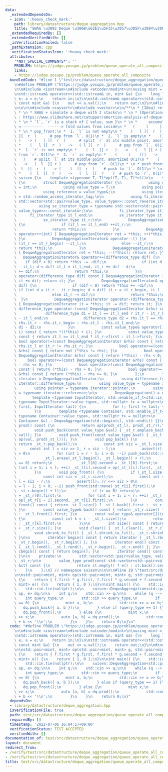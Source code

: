 ```yaml
---
data:
  _extendedDependsOn:
  - icon: ':heavy_check_mark:'
    path: library/datastructure/deque_aggregation.hpp
    title: "SWAG \u3092 Deque \u306B\u62E1\u5F35\u3057\u305F\u3084\u3064"
  _extendedRequiredBy: []
  _extendedVerifiedWith: []
  _isVerificationFailed: false
  _pathExtension: cpp
  _verificationStatusIcon: ':heavy_check_mark:'
  attributes:
    '*NOT_SPECIAL_COMMENTS*': ''
    PROBLEM: https://judge.yosupo.jp/problem/queue_operate_all_composite
    links:
    - https://judge.yosupo.jp/problem/queue_operate_all_composite
  bundledCode: "#line 1 \"test/src/datastructure/deque_aggregation/queue_operate_all_composite.test.cpp\"\
    \n#define PROBLEM \"https://judge.yosupo.jp/problem/queue_operate_all_composite\"\
    \n\n#include <iostream>\n#include <atcoder/modint>\n\nusing mint = atcoder::modint998244353;\n\
    \nstd::istream& operator>>(std::istream& in, mint &a) {\n    long long e; in >>\
    \ e; a = e;\n    return in;\n}\n\nstd::ostream& operator<<(std::ostream& out,\
    \ const mint &a) {\n    out << a.val();\n    return out;\n}\n\n#line 1 \"library/datastructure/deque_aggregation.hpp\"\
    \n\n\n\n#include <cassert>\n#include <vector>\n\n/**\n * [Idea] reference : https://motsu-xe.hatenablog.com/entry/2021/05/13/224016\n\
    \ * \n * SWAG + simulate a deque with 2 stacks\n * \n * [Operations] reference\
    \ : https://www.slideshare.net/catupper/amortize-analysis-of-deque-with-2-stack\n\
    \ * \n * `l`, `r` is a stack of { value, sum }\n * \n *     accumulate\n *   \
    \ <----------  ------> fold values from inside\n *   (     l     ][  r    )\n\
    \ * \n * pop_front:\n *  1. `l` is not empty\n *    (   l ][  r  )   ->   ( l\
    \ ][  r  )      # pop from `l`. O(1)\n *  2. `l` is empty\n *    (][    r    \
    \ )   -> (   l ][  r  )      # split `r` at its middle point. amortized O(1)\n\
    \ *    (   l ][  r  )   ->   ( l ][  r  )      # pop from `l`. O(1)\n * \n * pop_back:\n\
    \ *  1. `r` is not empty\n *    (  l  ][ r   )   ->   (   l ][ r )      # pop\
    \ from `r`. O(1)\n *  2. `r` is empty\n *    (     l    ][)   ->   (  l  ][ r\
    \   )    # split `l` at its middle point. amortized O(1)\n *    (  l  ][ r   )\
    \   ->   (  l  ][ r )      # pop from `r`. O(1)\n * \n * push_front:\n *    (\
    \  l  ][  r  )   -> (    l  ][  r  )    # push to `l`. O(1)\n * \n * push_back:\n\
    \ *    (  l  ][  r  )   ->   (  l  ][  r    )  # push to `r`. O(1)\n */\n\nnamespace\
    \ suisen {\n    template <typename T, T(*op)(T, T), T(*e)()>\n    struct DequeAggregation\
    \ {\n        struct DequeAggregationIterator {\n            using difference_type\
    \ = int;\n            using value_type = T;\n            using pointer = value_type*;\n\
    \            using reference = value_type&;\n            using iterator_category\
    \ = std::random_access_iterator_tag;\n\n            using fi_iterator_type = typename\
    \ std::vector<std::pair<value_type, value_type>>::const_reverse_iterator;\n  \
    \          using se_iterator_type = typename std::vector<std::pair<value_type,\
    \ value_type>>::const_iterator;\n\n            fi_iterator_type it_l;\n      \
    \      fi_iterator_type it_l_end;\n            se_iterator_type it_r_begin;\n\
    \            se_iterator_type it_r;\n\n            DequeAggregationIterator& operator++()\
    \ {\n                if (it_l == it_l_end) ++it_r;\n                else ++it_l;\n\
    \                return *this;\n            }\n            DequeAggregationIterator\
    \ operator++(int) { DequeAggregationIterator ret = *this; ++(*this); return ret;\
    \ }\n            DequeAggregationIterator& operator--() {\n                if\
    \ (it_r == it_r_begin) --it_l;\n                else --it_r;\n               \
    \ return *this;\n            }\n            DequeAggregationIterator operator--(int)\
    \ { DequeAggregationIterator ret = *this; --(*this); return ret; }\n         \
    \   DequeAggregationIterator& operator+=(difference_type dif) {\n            \
    \    if (dif < 0) return *this -= -dif;\n                if (int d = it_l_end\
    \ - it_l; d < dif) it_l = it_l_end, it_r += dif - d;\n                else it_l\
    \ += dif;\n                return *this;\n            }\n            DequeAggregationIterator\
    \ operator+(difference_type dif) const { DequeAggregationIterator it = *this;\
    \ it += dif; return it; }\n            DequeAggregationIterator& operator-=(difference_type\
    \ dif) {\n                if (dif < 0) return *this += -dif;\n               \
    \ if (int d = it_r - it_r_begin; d < dif) it_r = it_r_begin, it_l -= dif - d;\n\
    \                else it_r -= dif;\n                return *this;\n          \
    \  }\n            DequeAggregationIterator operator-(difference_type dif) const\
    \ { DequeAggregationIterator it = *this; it -= dif; return it; }\n           \
    \ difference_type operator-(const DequeAggregationIterator &rhs) const {\n   \
    \             difference_type d1 = it_l == it_l_end ? it_r - it_r_begin : it_l\
    \ - it_l_end;\n                difference_type d2 = rhs.it_l == rhs.it_l_end ?\
    \ rhs.it_r - rhs.it_r_begin : rhs.it_l - rhs.it_l_end;\n                return\
    \ d1 - d2;\n            }\n            const value_type& operator[](difference_type\
    \ i) const { return *((*this) + i); }\n            const value_type& operator*()\
    \ const { return it_l == it_l_end ? it_r->first : it_l->first; }\n           \
    \ bool operator!=(const DequeAggregationIterator &rhs) const { return it_l !=\
    \ rhs.it_l or it_r != rhs.it_r; }\n            bool operator==(const DequeAggregationIterator\
    \ &rhs) const { return not (*this != rhs); }\n            bool operator<(const\
    \ DequeAggregationIterator &rhs) const { return (*this) - rhs < 0; }\n       \
    \     bool operator<=(const DequeAggregationIterator &rhs) const { return (*this)\
    \ - rhs <= 0; }\n            bool operator>(const DequeAggregationIterator &rhs)\
    \ const { return (*this) - rhs > 0; }\n            bool operator>=(const DequeAggregationIterator\
    \ &rhs) const { return (*this) - rhs >= 0; }\n        };\n        \n        using\
    \ iterator = DequeAggregationIterator;\n        using difference_type = typename\
    \ iterator::difference_type;\n        using value_type = typename iterator::value_type;\n\
    \        using pointer = typename iterator::pointer;\n        using reference\
    \ = typename iterator::reference;\n\n        DequeAggregation() = default;\n \
    \       template <typename InputIterator, std::enable_if_t<std::is_constructible_v<value_type,\
    \ typename InputIterator::value_type>, std::nullptr_t> = nullptr>\n        DequeAggregation(InputIterator\
    \ first, InputIterator last) {\n            for (; first != last; ++first) push_back(*first);\n\
    \        }\n        template <typename Container, std::enable_if_t<std::is_constructible_v<value_type,\
    \ typename Container::value_type>, std::nullptr_t> = nullptr>\n        DequeAggregation(const\
    \ Container &c) : DequeAggregation(std::begin(c), std::end(c)) {}\n\n        value_type\
    \ prod() const {\n            return op(prod(_st_l), prod(_st_r));\n        }\n\
    \        void push_back(const value_type &val) { _st_r.emplace_back(val, op(prod(_st_r),\
    \ val)); }\n        void push_front(const value_type &val) { _st_l.emplace_back(val,\
    \ op(val, prod(_st_l))); }\n        void pop_back() {\n            if (_st_r.size())\
    \ return _st_r.pop_back();\n            const int siz = _st_l.size();\n      \
    \      const int l = siz >> 1, r = siz - l;\n            assert(r); // <=> siz\
    \ > 0\n            for (int i = r - 1; i > 0; --i) push_back(std::move(_st_l[i].first));\n\
    \            _st_l.erase(_st_l.begin(), _st_l.begin() + r);\n            if (l\
    \ == 0) return;\n            _st_l[0].second = _st_l[0].first;\n            for\
    \ (int i = 1; i < l; ++i) _st_l[i].second = op(_st_l[i].first, _st_l[i - 1].second);\n\
    \        }\n        void pop_front() {\n            if (_st_l.size()) return _st_l.pop_back();\n\
    \            const int siz = _st_r.size();\n            const int r = siz >> 1,\
    \ l = siz - r;\n            assert(l); // <=> siz > 0\n            for (int i\
    \ = l - 1; i > 0; --i) push_front(std::move(_st_r[i].first));\n            _st_r.erase(_st_r.begin(),\
    \ _st_r.begin() + l);\n            if (r == 0) return;\n            _st_r[0].second\
    \ = _st_r[0].first;\n            for (int i = 1; i < r; ++i) _st_r[i].second =\
    \ op(_st_r[i - 1].second, _st_r[i].first);\n        }\n        const value_type&\
    \ front() const { return _st_l.size() ? _st_l.back().first : _st_r.front().first;\
    \ }\n        const value_type& back() const { return _st_r.size() ? _st_r.back().first\
    \ : _st_l.front().first; }\n        const value_type& operator[](int i) const\
    \ {\n            const int k = i - _st_l.size();\n            return k < 0 ? _st_l[~k].first\
    \ : _st_r[k].first;\n        }\n\n        int size() const { return _st_l.size()\
    \ + _st_r.size(); }\n        void clear() { _st_l.clear(), _st_r.clear(); }\n\
    \        void shrink_to_fit() { _st_l.shrink_to_fit(), _st_r.shrink_to_fit();\
    \ }\n\n        iterator begin() const { return iterator { _st_l.rbegin(), _st_l.rend(),\
    \ _st_r.begin(), _st_r.begin() }; }\n        iterator end() const { return iterator\
    \ { _st_l.rend(), _st_l.rend(), _st_r.begin(), _st_r.end() }; }\n        iterator\
    \ cbegin() const { return begin(); }\n        iterator cend() const { return end();\
    \ }\n\n    private:\n        std::vector<std::pair<value_type, value_type>> _st_l,\
    \ _st_r;\n\n        value_type prod(const std::vector<std::pair<value_type, value_type>>\
    \ &st) const {\n            return st.empty() ? e() : st.back().second;\n    \
    \    }\n    };\n} // namespace suisen\n\n\n\n#line 19 \"test/src/datastructure/deque_aggregation/queue_operate_all_composite.test.cpp\"\
    \n\nstd::pair<mint, mint> op(std::pair<mint, mint> g, std::pair<mint, mint> f)\
    \ {\n    return { f.first * g.first, f.first * g.second + f.second };\n}\nstd::pair<mint,\
    \ mint> e() {\n    return { 1, 0 };\n}\n\nint main() {\n    std::ios::sync_with_stdio(false);\n\
    \    std::cin.tie(nullptr);\n\n    suisen::DequeAggregation<std::pair<mint, mint>,\
    \ op, e> dq;\n\n    int q;\n    std::cin >> q;\n\n    while (q --> 0) {\n    \
    \    int query_type;\n        std::cin >> query_type;\n        if (query_type\
    \ == 0) {\n            mint a, b;\n            std::cin >> a >> b;\n         \
    \   dq.push_back({ a, b });\n        } else if (query_type == 1) {\n         \
    \   dq.pop_front();\n        } else {\n            mint x;\n            std::cin\
    \ >> x;\n            auto [a, b] = dq.prod();\n            std::cout << a * x\
    \ + b << '\\n';\n        }\n    }\n    return 0;\n}\n"
  code: "#define PROBLEM \"https://judge.yosupo.jp/problem/queue_operate_all_composite\"\
    \n\n#include <iostream>\n#include <atcoder/modint>\n\nusing mint = atcoder::modint998244353;\n\
    \nstd::istream& operator>>(std::istream& in, mint &a) {\n    long long e; in >>\
    \ e; a = e;\n    return in;\n}\n\nstd::ostream& operator<<(std::ostream& out,\
    \ const mint &a) {\n    out << a.val();\n    return out;\n}\n\n#include \"library/datastructure/deque_aggregation.hpp\"\
    \n\nstd::pair<mint, mint> op(std::pair<mint, mint> g, std::pair<mint, mint> f)\
    \ {\n    return { f.first * g.first, f.first * g.second + f.second };\n}\nstd::pair<mint,\
    \ mint> e() {\n    return { 1, 0 };\n}\n\nint main() {\n    std::ios::sync_with_stdio(false);\n\
    \    std::cin.tie(nullptr);\n\n    suisen::DequeAggregation<std::pair<mint, mint>,\
    \ op, e> dq;\n\n    int q;\n    std::cin >> q;\n\n    while (q --> 0) {\n    \
    \    int query_type;\n        std::cin >> query_type;\n        if (query_type\
    \ == 0) {\n            mint a, b;\n            std::cin >> a >> b;\n         \
    \   dq.push_back({ a, b });\n        } else if (query_type == 1) {\n         \
    \   dq.pop_front();\n        } else {\n            mint x;\n            std::cin\
    \ >> x;\n            auto [a, b] = dq.prod();\n            std::cout << a * x\
    \ + b << '\\n';\n        }\n    }\n    return 0;\n}"
  dependsOn:
  - library/datastructure/deque_aggregation.hpp
  isVerificationFile: true
  path: test/src/datastructure/deque_aggregation/queue_operate_all_composite.test.cpp
  requiredBy: []
  timestamp: '2022-07-06 16:04:17+09:00'
  verificationStatus: TEST_ACCEPTED
  verifiedWith: []
documentation_of: test/src/datastructure/deque_aggregation/queue_operate_all_composite.test.cpp
layout: document
redirect_from:
- /verify/test/src/datastructure/deque_aggregation/queue_operate_all_composite.test.cpp
- /verify/test/src/datastructure/deque_aggregation/queue_operate_all_composite.test.cpp.html
title: test/src/datastructure/deque_aggregation/queue_operate_all_composite.test.cpp
---
```

